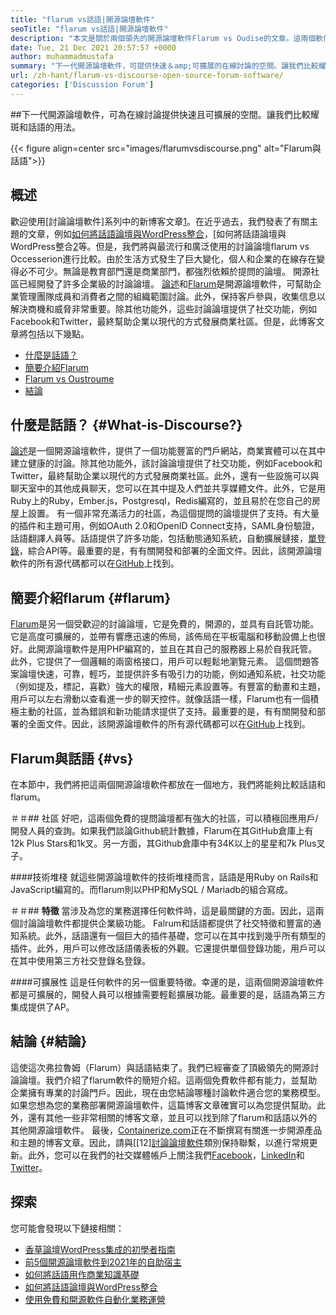```yaml
---
title: "flarum vs話語|開源論壇軟件" 
seoTitle: "flarum vs話語|開源論壇軟件" 
description: "本文是關於兩個領先的開源論壇軟件Flarum vs Oudise的文章。這兩個軟件都是自託管的，並提供現代論壇功能以供討論。" 
date: Tue, 21 Dec 2021 20:57:57 +0000
author: muhammadmustafa
summary: "下一代開源論壇軟件，可提供快速＆amp;可擴展的在線討論的空間。讓我們比較耀斑和話語的用法。" 
url: /zh-hant/flarum-vs-discourse-open-source-forum-software/
categories: ['Discussion Forum']
---
```


##下一代開源論壇軟件，可為在線討論提供快速且可擴展的空間。讓我們比較耀斑和話語的用法。

{{< figure align=center src="images/flarumvsdiscourse.png" alt="Flarum與話語">}}


## 概述
歡迎使用[討論論壇軟件]系列中的新博客文章[1]。在近乎過去，我們發表了有關主題的文章，例如[如何將話語論壇與WordPress整合][2]，[如何將話語論壇與WordPress整合[2]等。但是，我們將與最流行和廣泛使用的討論論壇flarum vs Occesserion進行比較。由於生活方式發生了巨大變化，個人和企業的在線存在變得必不可少。無論是教育部門還是商業部門，都強烈依賴於提問的論壇。
開源社區已經開發了許多企業級的討論論壇。 [論述][3]和[Flarum][4]是開源論壇軟件，可幫助企業管理團隊成員和消費者之間的組織範圍討論。此外，保持客戶參與，收集信息以解決商機和威脅非常重要。除其他功能外，這些討論論壇提供了社交功能，例如Facebook和Twitter，最終幫助企業以現代的方式發展商業社區。但是，此博客文章將包括以下幾點。
  * [什麼是話語？][5]
  * [簡要介紹Flarum][6]
  * [Flarum vs Oustroume][7]
  * [結論][8]

## 什麼是話語？ {#What-is-Discourse?}

[論述][3]是一個開源論壇軟件，提供了一個功能豐富的門戶網站，商業實體可以在其中建立健康的討論。除其他功能外，該討論論壇提供了社交功能，例如Facebook和Twitter，最終幫助企業以現代的方式發展商業社區。此外，還有一些設施可以與聊天室中的其他成員聊天，您可以在其中提及人們並共享媒體文件。此外，它是用Ruby上的Ruby，Ember.js，Postgresql，Redis編寫的，並且易於在您自己的房屋上設置。
有一個非常充滿活力的社區，為這個提問的論壇提供了支持。有大量的插件和主題可用，例如OAuth 2.0和OpenID Connect支持，SAML身份驗證，話語翻譯人員等。話語提供了許多功能，包括動態通知系統，自動擴展鏈接，[單登錄][9]，綜合API等。最重要的是，有有關開發和部署的全面文件。因此，該開源論壇軟件的所有源代碼都可以在[GitHub][10]上找到。

## 簡要介紹flarum {#flarum}

[Flarum][4]是另一個受歡迎的討論論壇，它是免費的，開源的，並具有自託管功能。它是高度可擴展的，並帶有響應迅速的佈局，該佈局在平板電腦和移動設備上也很好。此開源論壇軟件是用PHP編寫的，並且在其自己的服務器上易於自我託管。此外，它提供了一個邏輯的兩窗格接口，用戶可以輕鬆地瀏覽元素。
這個問題答案論壇快速，可靠，輕巧，並提供許多有吸引力的功能，例如通知系統，社交功能（例如提及，標記，喜歡）強大的權限，精細元素設置等。有豐富的動畫和主題，用戶可以左右滑動以查看進一步的聊天控件。就像話語一樣，Flarum也有一個積極主動的社區，並為錯誤和新功能請求提供了支持。最重要的是，有有關開發和部署的全面文件。因此，該開源論壇軟件的所有源代碼都可以在[GitHub][10]上找到。

## Flarum與話語 {#vs}

在本節中，我們將把這兩個開源論壇軟件都放在一個地方，我們將能夠比較話語和flarum。

＃＃## 社區
好吧，這兩個免費的提問論壇都有強大的社區，可以積極回應用戶/開發人員的查詢。如果我們談論Github統計數據，Flarum在其GitHub倉庫上有12k Plus Stars和1k叉。另一方面，其Github倉庫中有34K以上的星星和7k Plus叉子。

####技術堆棧
就這些開源論壇軟件的技術堆棧而言，話語是用Ruby on Rails和JavaScript編寫的。而flarum則以PHP和MySQL / Mariadb的組合寫成。

＃＃## **特徵** 
當涉及為您的業務選擇任何軟件時，這是最關鍵的方面。因此，這兩個討論論壇軟件都提供企業級功能。 Falrum和話語都提供了社交特徵和豐富的通知系統。此外，話語還有一個巨大的插件基礎，您可以在其中找到幾乎所有類型的插件。此外，用戶可以修改話語儀表板的外觀。它還提供單個登錄功能，用戶可以在其中使用第三方社交登錄名登錄。

####可擴展性
這是任何軟件的另一個重要特徵。幸運的是，這兩個開源論壇軟件都是可擴展的，開發人員可以根據需要輕鬆擴展功能。最重要的是，話語為第三方集成提供了AP。

## 結論 {#結論}

這使這次弗拉魯姆（Flarum）與話語結束了。我們已經審查了頂級領先的開源討論論壇。我們介紹了flarum軟件的簡短介紹。這兩個免費軟件都有能力，並幫助企業擁有專業的討論門戶。因此，現在由您結論哪種討論軟件適合您的業務模型。如果您想為您的業務部署開源論壇軟件，這篇博客文章確實可以為您提供幫助。此外，還有其他一些非常相關的博客文章，並且可以找到除了flarum和話語以外的其他開源論壇軟件。
最後，[Containerize.com][11]正在不斷撰寫有關進一步開源產品和主題的博客文章。因此，請與[[12][討論論壇軟件][1]類別保持聯繫，以進行常規更新。此外，您可以在我們的社交媒體帳戶上關注我們[Facebook][13]，[LinkedIn][14]和[Twitter][15]。

## 探索
您可能會發現以下鏈接相關：
  * [香草論壇WordPress集成的初學者指南][16]
  * [前5個開源論壇軟件到2021年的自助宿主][17]
  * [如何將話語用作商業知識基礎][18]
  * [如何將話語論壇與WordPress整合][2]
  * [使用免費和開源軟件自動化業務運營][19]



[1]: https://products.containerize.com/discussion-forum/
[2]: https://blog.containerize.com/blogging/how-to-integrate-discourse-forum-with-wordpress/
[3]: https://products.containerize.com/discussion-forum/discourse/
[4]: https://products.containerize.com/discussion-forum/flarum/
[5]: #What-is-Discourse?
[6]: #flarum
[7]: #vs
[8]: #Conclusion
[9]: https://products.containerize.com/single-sign-on/
[10]: https://github.com/discourse/discourse
[11]: https://www.containerize.com/
[12]: https://products.containerize.com/video-editing-software
[13]: https://web.facebook.com/containerize
[14]: https://www.linkedin.com/company/containerize/
[15]: https://twitter.com/containerize_co
[16]: https://blog.containerize.com/blogging/how-to-a-install-plugin-in-wordpress-vanilla-forum/
[17]: https://blog.containerize.com/discussion-forum/top-5-free-open-source-discussion-forum-software-in-2021/
[18]: https://blog.containerize.com/discussion-forum/how-to-use-discourse-as-a-knowledge-base/
[19]: https://blog.containerize.com/blogging/automate-business-operations-using-open-source-software/
